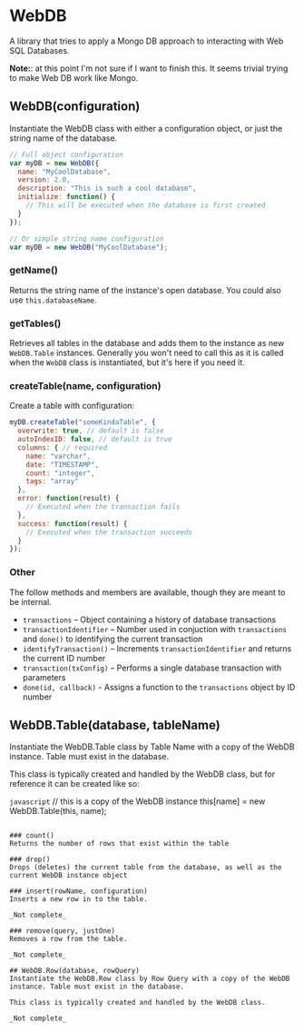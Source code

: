 # WebDB

A library that tries to apply a Mongo DB approach to interacting with Web SQL Databases.

**Note:**: at this point I'm not sure if I want to finish this. It seems trivial trying to make Web DB work like Mongo.

## WebDB(configuration)
Instantiate the WebDB class with either a configuration object, or just the string name of the database.

```javascript
// Full object configuration
var myDB = new WebDB({
  name: "MyCoolDatabase",
  version: 2.0,
  description: "This is such a cool database",
  initialize: function() {
    // This will be executed when the database is first created
  }
});

// Or simple string name configuration
var myDB = new WebDB("MyCoolDatabase");
```

### getName()
Returns the string name of the instance's open database. You could also use `this.databaseName`.

### getTables()
Retrieves all tables in the database and adds them to the instance as new `WebDB.Table` instances. Generally you won't need to call this as it is called when the `WebDB` class is instantiated, but it's here if you need it.

### createTable(name, configuration)
Create a table with configuration:

```javascript
myDB.createTable("someKindaTable", {
  overwrite: true, // default is false
  autoIndexID: false, // default is true
  columns: { // required
    name: "varchar",
    date: "TIMESTAMP",
    count: "integer",
    tags: "array"
  },
  error: function(result) {
    // Executed when the transaction fails
  },
  success: function(result) {
    // Executed when the transaction succeeds
  }
});
```

### Other
The follow methods and members are available, though they are meant to be internal.

* `transactions` – Object containing a history of database transactions
* `transactionIdentifier` – Number used in conjuction with `transactions` and `done()` to identifying the current transaction
* `identifyTransaction()` – Increments `transactionIdentifier` and returns the current ID number
* `transaction(txConfig)` – Performs a single database transaction with parameters
* `done(id, callback)` - Assigns a function to the `transactions` object by ID number

## WebDB.Table(database, tableName)
Instantiate the WebDB.Table class by Table Name with a copy of the WebDB instance. Table must exist in the database.

This class is typically created and handled by the WebDB class, but for reference it can be created like so:

```javascript```
// this is a copy of the WebDB instance
this[name] = new WebDB.Table(this, name);
```

### count()
Returns the number of rows that exist within the table

### drop()
Drops (deletes) the current table from the database, as well as the current WebDB instance object

### insert(rowName, configuration)
Inserts a new row in to the table.

_Not complete_

### remove(query, justOne)
Removes a row from the table.

_Not complete_

## WebDB.Row(database, rowQuery)
Instantiate the WebDB.Row class by Row Query with a copy of the WebDB instance. Table must exist in the database.

This class is typically created and handled by the WebDB class.

_Not complete_
